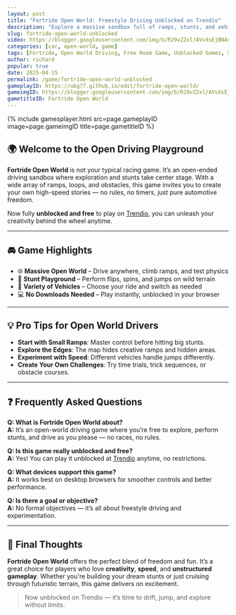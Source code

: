 ```yaml
---
layout: post
title: "Fortride Open World: Freestyle Driving Unblocked on Trendio"
description: "Explore a massive sandbox full of ramps, stunts, and vehicles in Fortride Open World — now unblocked and free to play on Trendio."
slug: fortride-open-world-unblocked
video: https://blogger.googleusercontent.com/img/b/R29vZ2xl/AVvXsEjBNAy-YFNiD_yJ3RYnOUf1eYZJX9_DTiBFw8LYQR27qv_u7YdU-j586pm8JvWehKkjqDuYx7_xmm95paXGWRhG7_o3Nb2TvUftV_FHh9zPJe08Hm8XMmcMwFzWE4zpychlEYeteYCrixwQYypq58LPOZS3Zsthn7a4TNBre9aE9NitaHdSTD6diYqDWhc/s600/fortride-open-world-logo.webp
categories: [car, open-world, game]
tags: [Fortride, Open World Driving, Free Roam Game, Unblocked Games, Stunt Simulator]
author: richard
popular: true
date: 2025-04-15
permalink: /game/fortride-open-world-unblocked
gameplayID: https://ubg77.github.io/edit/fortride-open-world/
gameimgID: https://blogger.googleusercontent.com/img/b/R29vZ2xl/AVvXsEjBNAy-YFNiD_yJ3RYnOUf1eYZJX9_DTiBFw8LYQR27qv_u7YdU-j586pm8JvWehKkjqDuYx7_xmm95paXGWRhG7_o3Nb2TvUftV_FHh9zPJe08Hm8XMmcMwFzWE4zpychlEYeteYCrixwQYypq58LPOZS3Zsthn7a4TNBre9aE9NitaHdSTD6diYqDWhc/s600/fortride-open-world-logo.webp
gametitleID: Fortride Open World
---
```


{% include gamesplayer.html
  src=page.gameplayID
  image=page.gameimgID
  title=page.gametitleID
%}

## 🌍 Welcome to the Open Driving Playground

**Fortride Open World** is not your typical racing game. It’s an open-ended driving sandbox where exploration and stunts take center stage. With a wide array of ramps, loops, and obstacles, this game invites you to create your own high-speed stories — no rules, no timers, just pure automotive freedom.

Now fully **unblocked and free** to play on [Trendio](https://www.trendio.homes/), you can unleash your creativity behind the wheel anytime.

---

## 🚘 Game Highlights

- 🌐 **Massive Open World** – Drive anywhere, climb ramps, and test physics
- 🛞 **Stunt Playground** – Perform flips, spins, and jumps on wild terrain
- 🚙 **Variety of Vehicles** – Choose your ride and switch as needed
- 💻 **No Downloads Needed** – Play instantly, unblocked in your browser

---

## 💡 Pro Tips for Open World Drivers

- **Start with Small Ramps**: Master control before hitting big stunts.
- **Explore the Edges**: The map hides creative ramps and hidden areas.
- **Experiment with Speed**: Different vehicles handle jumps differently.
- **Create Your Own Challenges**: Try time trials, trick sequences, or obstacle courses.

---

## ❓ Frequently Asked Questions

**Q: What is Fortride Open World about?**  
**A:** It’s an open-world driving game where you’re free to explore, perform stunts, and drive as you please — no races, no rules.

**Q: Is this game really unblocked and free?**  
**A:** Yes! You can play it unblocked at [Trendio](https://www.trendio.homes/) anytime, no restrictions.

**Q: What devices support this game?**  
**A:** It works best on desktop browsers for smoother controls and better performance.

**Q: Is there a goal or objective?**  
**A:** No formal objectives — it’s all about freestyle driving and experimentation.

---

## 🏁 Final Thoughts

**Fortride Open World** offers the perfect blend of freedom and fun. It’s a great choice for players who love **creativity**, **speed**, and **unstructured gameplay**. Whether you're building your dream stunts or just cruising through futuristic terrain, this game delivers on excitement.

> Now unblocked on Trendio — it’s time to drift, jump, and explore without limits.
